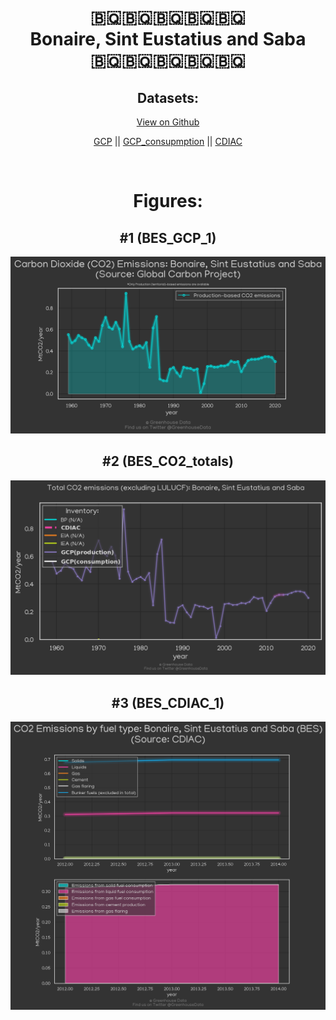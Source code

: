 
<center>
<h1 align="center">
🇧🇶🇧🇶🇧🇶🇧🇶🇧🇶
<br>
Bonaire, Sint Eustatius and Saba
<br>
🇧🇶🇧🇶🇧🇶🇧🇶🇧🇶
</h1>
<h2>Datasets:</h2>
<p><a href="https://github.com/dquintani/GreenhouseData/tree/master/country_data/BES_Bonaire, Sint Eustatius and Saba/data">View on Github</a>
<br></p><p><a href="data/BES_GCP.csv">GCP</a> || <a href="data/BES_GCP_consupmption.csv">GCP_consupmption</a> || <a href="data/BES_CDIAC.csv">CDIAC</a></p><p><br></p>
<h1>Figures:</h1><h2>#1 (BES_GCP_1)</h2>
<p><img alt="" src="figures/BES_GCP_1.png" /></p><h2>#2 (BES_CO2_totals)</h2>
<p><img alt="" src="figures/BES_CO2_totals.png" /></p><h2>#3 (BES_CDIAC_1)</h2>
<p><img alt="" src="figures/BES_CDIAC_1.png" /></p>